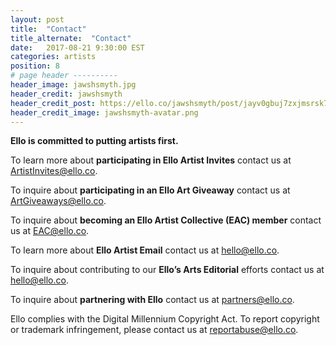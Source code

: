 ```yaml
---
layout: post
title:  "Contact"
title_alternate:  "Contact"
date:   2017-08-21 9:30:00 EST
categories: artists
position: 8
# page header ----------
header_image: jawshsmyth.jpg
header_credit: jawshsmyth
header_credit_post: https://ello.co/jawshsmyth/post/jayv0gbuj7zxjmsrsk7fzw
header_credit_image: jawshsmyth-avatar.png
---
```

**Ello is committed to putting artists first.**

To learn more about **participating in Ello Artist Invites** contact us at ArtistInvites@ello.co.

To inquire about **participating in an Ello Art Giveaway** contact us at ArtGiveaways@ello.co.

To inquire about **becoming an Ello Artist Collective (EAC) member** contact us at EAC@ello.co.

To learn more about **Ello Artist Email** contact us at hello@ello.co.

To inquire about contributing to our **Ello’s Arts Editorial** efforts contact us at hello@ello.co.

To inquire about **partnering with Ello** contact us at partners@ello.co.

Ello complies with the Digital Millennium Copyright Act. To report copyright or trademark infringement, please contact us at reportabuse@ello.co.
